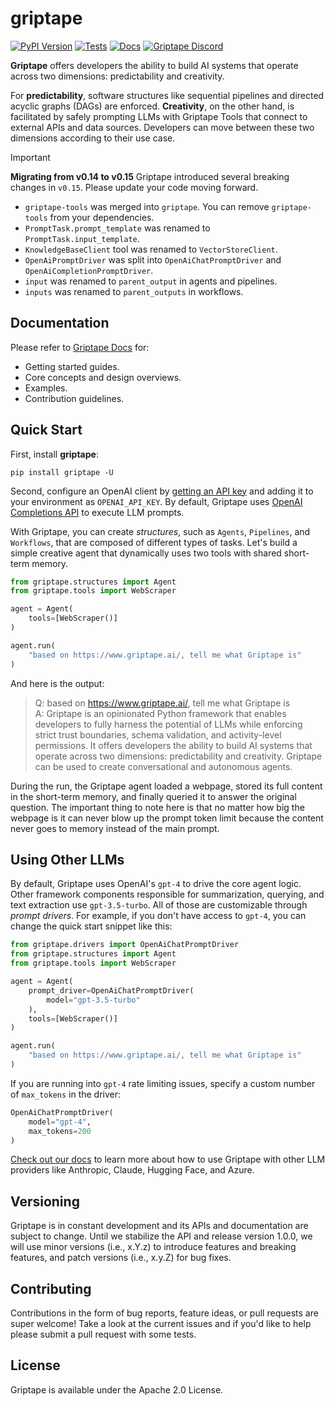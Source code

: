 # griptape

[![PyPI Version](https://img.shields.io/pypi/v/griptape.svg)](https://pypi.python.org/pypi/griptape)
[![Tests](https://github.com/griptape-ai/griptape/actions/workflows/tests.yml/badge.svg)](https://github.com/griptape-ai/griptape/actions/workflows/tests.yml)
[![Docs](https://readthedocs.org/projects/griptape/badge/)](https://griptape.readthedocs.io/)
[![Griptape Discord](https://dcbadge.vercel.app/api/server/gnWRz88eym?compact=true&style=flat)](https://discord.gg/gnWRz88eym)

**Griptape** offers developers the ability to build AI systems that operate across two dimensions: predictability and creativity.

For **predictability**, software structures like sequential pipelines and directed acyclic graphs (DAGs) are enforced. **Creativity**, on the other hand, is facilitated by safely prompting LLMs with Griptape Tools that connect to external APIs and data sources. Developers can move between these two dimensions according to their use case.

> [!IMPORTANT]
> **Migrating from v0.14 to v0.15**
> Griptape introduced several breaking changes in `v0.15`. Please update your code moving forward.
> - `griptape-tools` was merged into `griptape`. You can remove `griptape-tools` from your dependencies.
> - `PromptTask.prompt_template` was renamed to `PromptTask.input_template`.
> - `KnowledgeBaseClient` tool was renamed to `VectorStoreClient`.
> - `OpenAiPromptDriver` was split into `OpenAiChatPromptDriver` and `OpenAiCompletionPromptDriver`.
> - `input` was renamed to `parent_output` in agents and pipelines.
> - `inputs` was renamed to `parent_outputs` in workflows.

## Documentation

Please refer to [Griptape Docs](https://docs.griptape.ai/) for:

- Getting started guides. 
- Core concepts and design overviews.
- Examples.
- Contribution guidelines.

## Quick Start

First, install **griptape**:

```
pip install griptape -U
```

Second, configure an OpenAI client by [getting an API key](https://beta.openai.com/account/api-keys) and adding it to your environment as `OPENAI_API_KEY`. By default, Griptape uses [OpenAI Completions API](https://platform.openai.com/docs/guides/completion) to execute LLM prompts.

With Griptape, you can create *structures*, such as `Agents`, `Pipelines`, and `Workflows`, that are composed of different types of tasks. Let's build a simple creative agent that dynamically uses two tools with shared short-term memory.

```python
from griptape.structures import Agent
from griptape.tools import WebScraper

agent = Agent(
    tools=[WebScraper()]
)

agent.run(
    "based on https://www.griptape.ai/, tell me what Griptape is"
)
```

And here is the output:

> Q: based on https://www.griptape.ai/, tell me what Griptape is  
> A: Griptape is an opinionated Python framework that enables developers to fully harness the potential of LLMs while enforcing strict trust boundaries, schema validation, and activity-level permissions. It offers developers the ability to build AI systems that operate across two dimensions: predictability and creativity. Griptape can be used to create conversational and autonomous agents.

During the run, the Griptape agent loaded a webpage, stored its full content in the short-term memory, and finally queried it to answer the original question. The important thing to note here is that no matter how big the webpage is it can never blow up the prompt token limit because the content never goes to memory instead of the main prompt.

## Using Other LLMs

By default, Griptape uses OpenAI's `gpt-4` to drive the core agent logic. Other framework components responsible for summarization, querying, and text extraction use `gpt-3.5-turbo`. All of those are customizable through _prompt drivers_. For example, if you don't have access to `gpt-4`, you can change the quick start snippet like this:

```python
from griptape.drivers import OpenAiChatPromptDriver
from griptape.structures import Agent
from griptape.tools import WebScraper

agent = Agent(
    prompt_driver=OpenAiChatPromptDriver(
        model="gpt-3.5-turbo"
    ),
    tools=[WebScraper()]
)

agent.run(
    "based on https://www.griptape.ai/, tell me what Griptape is"
)
```

If you are running into `gpt-4` rate limiting issues, specify a custom number of `max_tokens` in the driver:

```python
OpenAiChatPromptDriver(
    model="gpt-4",
    max_tokens=200
)
```

[Check out our docs](https://docs.griptape.ai/en/latest/griptape-framework/structures/prompt-drivers/) to learn more about how to use Griptape with other LLM providers like Anthropic, Claude, Hugging Face, and Azure.

## Versioning

Griptape is in constant development and its APIs and documentation are subject to change. Until we stabilize the API and release version 1.0.0, we will use minor versions (i.e., x.Y.z) to introduce features and breaking features, and patch versions (i.e., x.y.Z) for bug fixes.

## Contributing

Contributions in the form of bug reports, feature ideas, or pull requests are super welcome! Take a look at the current issues and if you'd like to help please submit a pull request with some tests.

## License

Griptape is available under the Apache 2.0 License.
